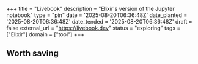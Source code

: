 +++
title = "Livebook"
description = "Elixir's version of the Jupyter notebook"
type = "pin"
date = '2025-08-20T06:36:48Z'
date_planted = '2025-08-20T06:36:48Z'
date_tended = '2025-08-20T06:36:48Z'
draft = false
external_url = "https://livebook.dev"
status = "exploring"
tags = ["Elixir"]
domain = ["tool"]
+++

## Worth saving
